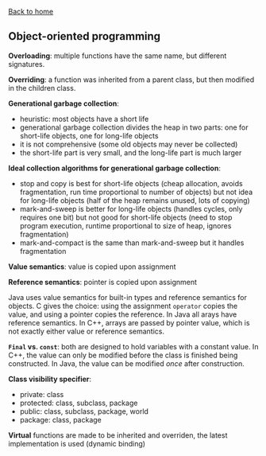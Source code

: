 [Back to home](https://npapernot.github.io/programming-languages)

## Object-oriented programming

**Overloading**: multiple functions have the same name, but
different signatures. 

**Overriding**: a function was inherited from a parent class,
but then modified in the children class.

**Generational garbage collection**: 

* heuristic: most objects have a short life
* generational garbage collection divides the heap in two parts: one for short-life objects, one for long-life objects
* it is not comprehensive (some old objects may never be collected)
* the short-life part is very small, and the long-life part is much larger

**Ideal collection algorithms for generational garbage collection**:

* stop and copy is best for short-life objects (cheap allocation, avoids fragmentation, run time proportional to number of objects) but not idea for long-life objects (half of the heap remains unused, lots of copying)
* mark-and-sweep is better for long-life objects (handles cycles, only requires one bit) but not good for short-life objects (need to stop program execution, runtime proportional to size of heap, ignores fragmentation)
* mark-and-compact is the same than mark-and-sweep but it handles fragmentation

**Value semantics**: value is copied upon assignment 

**Reference semantics**: pointer is copied upon assignment

Java uses value semantics for built-in types and reference
semantics for objects. C gives the choice: using the
assignment `operator` copies the value, and using a pointer
copies the reference. In Java all arays have reference
semantics. In C++, arrays are passed by pointer value, which
is not exactly either value or reference semantics.

**`Final` vs. `const`**: both are designed to hold variables
with a constant value. In C++, the value can only be modified
before the class is finished being constructed.
In Java, the value can be modified *once* after construction.

**Class visibility specifier**:

* private: class
* protected: class, subclass, package
* public: class, subclass, package, world
* package: class, package

**Virtual** functions are made to be inherited and
overriden, the latest implementation is used (dynamic
binding)
